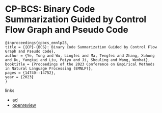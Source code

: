 # CP-BCS: Binary Code Summarization Guided by Control Flow Graph and Pseudo Code

```
@inproceedings{cpbcs_emnlp23,
title = {{CP}-{BCS}: Binary Code Summarization Guided by Control Flow Graph and Pseudo Code},
author = {Ye, Tong and Wu, Lingfei and Ma, Tengfei and Zhang, Xuhong and Du, Yangkai and Liu, Peiyu and Ji, Shouling and Wang, Wenhai},
booktitle = {Proceedings of the 2023 Conference on Empirical Methods in Natural Language Processing (EMNLP)},
pages = {14740--14752},
year = {2023}
}
```

links
- [acl](https://aclanthology.org/2023.emnlp-main.911)
- [openreview](https://openreview.net/forum?id=4AcHxGE6M4)
